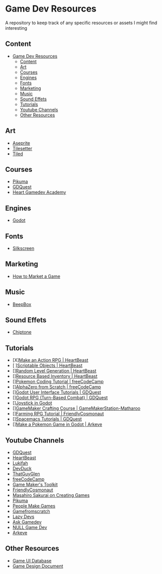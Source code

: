 # Game Dev Resources
A repository to keep track of any specific resources or assets I might find interesting

## Content
- [Game Dev Resources](#game-dev-resources)
  - [Content](#content)
  - [Art](#art)
  - [Courses](#courses)
  - [Engines](#engines)
  - [Fonts](#fonts)
  - [Marketing](#marketing)
  - [Music](#music)
  - [Sound Effets](#sound-effets)
  - [Tutorials](#tutorials)
  - [Youtube Channels](#youtube-channels)
  - [Other Resources](#other-resources)
## Art
- [Aseprite](https://www.aseprite.org/)
- [Tilesetter](https://www.tilesetter.org/)
- [Tiled](https://www.mapeditor.org/)

## Courses
- [Pikuma](https://pikuma.com/)
- [GDQuest](https://www.gdquest.com/)
- [Heart Gamedev Academy](https://heartbeast-gamedev-school.teachable.com/)

## Engines 
- [Godot](https://godotengine.org/)

## Fonts 
- [Silkscreen](https://fonts.google.com/specimen/Silkscreen?query=silks)

## Marketing
- [How to Market a Game](https://howtomarketagame.com/)

## Music 
- [BeepBox](https://www.beepbox.co/)

## Sound Effets
- [Chiptone](https://sfbgames.itch.io/chiptone)

## Tutorials
- [X][Make an Action RPG | HeartBeast](https://www.youtube.com/playlist?list=PL9FzW-m48fn2SlrW0KoLT4n5egNdX-W9a)
- [ ][Scriptable Objects | HeartBeast](https://www.youtube.com/playlist?list=PL9FzW-m48fn22pwEJA4vSLoYjmN5Q2tvJ)
- [][Random Level Generation | HeartBeast](https://www.youtube.com/playlist?list=PL9FzW-m48fn1te9MJgxmmaiKtOytFIRo3)
- [][Resource Based Inventory | HeartBeast](https://www.youtube.com/playlist?list=PL9FzW-m48fn0x1k7q7wFR6UQa-Dzt3TTZ)
- [][Pokemon Coding Tutorial | freeCodeCamp](https://www.youtube.com/watch?v=gx_qorHxBpI&t=25s)
- [][AlphaZero from Scratch | freeCodeCamp](https://www.youtube.com/watch?v=wuSQpLinRB4&t=1713s)
- [][Godot User Interface Tutorials | GDQuest](https://www.youtube.com/playlist?list=PLhqJJNjsQ7KGXNbfsUHJbb5-s2Tujtjt4)
- [][Godot RPG (Turn-Based Combat) | GDQuest](https://www.youtube.com/playlist?list=PLhqJJNjsQ7KHaAQcGij5SmOPpFjrDTHUq)
- [][Joystick in Godot](https://www.youtube.com/playlist?list=PLhqJJNjsQ7KHaAQcGij5SmOPpFjrDTHUq)
- [][GameMaker Crafting Course | GameMakerStation-Matharoo](https://www.youtube.com/playlist?list=PLUEcBPiXnlBwNjhLWzJAQJ78deyXRIIZl)
- [][Farming RPG Tutorial | FriendlyCosmonaut](https://www.youtube.com/playlist?list=PLSFMekK0JFgzbFfj1vAsyluKTymnBiriY)
- [][Spacemacs Tutorials | GDQuest](https://www.youtube.com/playlist?list=PLhqJJNjsQ7KFkMVBunWWzFD8SlH714qm4)
- [][Make a Pokemon Game in Godot | Arkeve](https://www.youtube.com/playlist?list=PLY1jY0hbmKxAya3z6YBuQ3gGNB6Sg137r)

## Youtube Channels
- [GDQuest](https://www.youtube.com/@Gdquest)
- [HeartBeast](https://www.youtube.com/@uheartbeast)
- [Lukifah](https://www.youtube.com/@Lukifah/playlists)
- [DevDuck](https://www.youtube.com/@DevDuck)
- [ThatGuyGlen](https://www.youtube.com/@ThatGuyGlen)
- [freeCodeCamp](https://www.youtube.com/@freecodecamp)
- [Game Maker's Toolkit](https://www.youtube.com/@GMTK)
- [FriendlyCosmonaut](https://www.youtube.com/@FriendlyCosmonaut)
- [Masahiro Sakurai on Creating Games](https://www.youtube.com/@sora_sakurai_en)
- [Pikuma](https://www.youtube.com/@pikuma)
- [People Make Games](https://www.youtube.com/@PeopleMakeGames)
- [Gamefromscratch](https://www.youtube.com/@gamefromscratch)
- [Lazy Devs](https://www.youtube.com/@LazyDevs)
- [Ask Gamedev](https://www.youtube.com/@AskGamedev)
- [NULL Game Dev](https://www.youtube.com/@NULLGameDev)
- [Arkeve](https://www.youtube.com/@Arkeve)

## Other Resources
- [Game UI Database](https://www.gameuidatabase.com/)
- [Game Design Document](https://www.gamedesigning.org/learn/game-design-document/)

